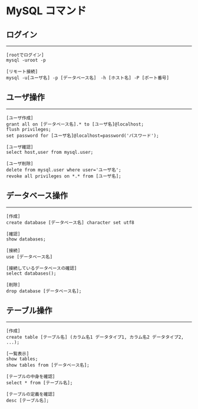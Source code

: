 MySQL コマンド
==========
## ログイン
---
    [rootでログイン]
    mysql -uroot -p
    
    [リモート接続]
    mysql -u[ユーザ名] -p [データベース名]　-h [ホスト名] -P [ポート番号]

## ユーザ操作
---
    [ユーザ作成]
    grant all on [データベース名].* to [ユーザ名]@localhost;
    flush privileges;
    set password for [ユーザ名]@localhost=password('パスワード');
    
    [ユーザ確認]
    select host,user from mysql.user;
    
    [ユーザ削除]
    delete from mysql.user where user='ユーザ名';
    revoke all privileges on *.* from [ユーザ名];

## データベース操作
---
    [作成]
    create database [データベース名] character set utf8
    
    [確認]
    show databases;
    
    [接続]
    use [データベース名]
    
    [接続しているデータベースの確認]
    select databases();
    
    [削除]
    drop database [データベース名];

## テーブル操作
---
    [作成]
    create table [テーブル名] (カラム名1 データタイプ1, カラム名2 データタイプ2, ...);
    
    [一覧表示]
    show tables;
    show tables from [データベース名];

    [テーブルの中身を確認]
    select * from [テーブル名];
    
    [テーブルの定義を確認]
    desc [テーブル名];
    
